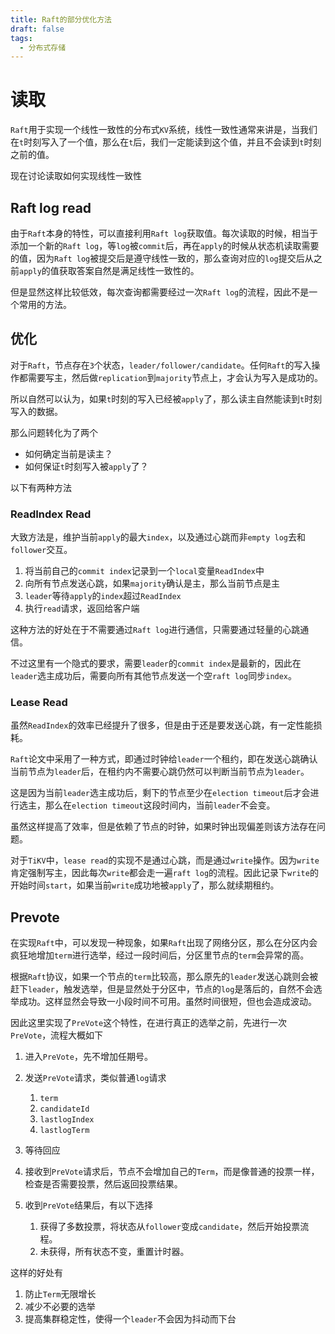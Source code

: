 ```yaml
---
title: Raft的部分优化方法
draft: false
tags:
  - 分布式存储
---
```



# 读取

`Raft`用于实现一个线性一致性的分布式`KV`系统，线性一致性通常来讲是，当我们在`t`时刻写入了一个值，那么在`t`后，我们一定能读到这个值，并且不会读到`t`时刻之前的值。

现在讨论读取如何实现线性一致性

## Raft log read

由于`Raft`本身的特性，可以直接利用`Raft log`获取值。每次读取的时候，相当于添加一个新的`Raft log`，等`log`被`commit`后，再在`apply`的时候从状态机读取需要的值，因为`Raft log`被提交后是遵守线性一致的，那么查询对应的`log`提交后从之前`apply`的值获取答案自然是满足线性一致性的。

但是显然这样比较低效，每次查询都需要经过一次`Raft log`的流程，因此不是一个常用的方法。

## 优化

对于`Raft`，节点存在`3`个状态，`leader/follower/candidate`。任何`Raft`的写入操作都需要写主，然后做`replication`到`majority`节点上，才会认为写入是成功的。

所以自然可以认为，如果`t`时刻的写入已经被`apply`了，那么读主自然能读到`t`时刻写入的数据。

那么问题转化为了两个

* 如何确定当前是读主？
* 如何保证`t`时刻写入被`apply`了？

以下有两种方法

### ReadIndex Read

大致方法是，维护当前`apply`的最大`index`，以及通过心跳而非`empty log`去和`follower`交互。

1. 将当前自己的`commit index`记录到一个`local`变量`ReadIndex`中
2. 向所有节点发送心跳，如果`majority`确认是主，那么当前节点是主
3. `leader`等待`apply`的`index`超过`ReadIndex`
4. 执行`read`请求，返回给客户端

这种方法的好处在于不需要通过`Raft log`进行通信，只需要通过轻量的心跳通信。

不过这里有一个隐式的要求，需要`leader`的`commit index`是最新的，因此在`leader`选主成功后，需要向所有其他节点发送一个空`raft log`同步`index`。

### Lease Read

虽然`ReadIndex`的效率已经提升了很多，但是由于还是要发送心跳，有一定性能损耗。

`Raft`论文中采用了一种方式，即通过时钟给`leader`一个租约，即在发送心跳确认当前节点为`leader`后，在租约内不需要心跳仍然可以判断当前节点为`leader`。

这是因为当前`leader`选主成功后，剩下的节点至少在`election timeout`后才会进行选主，那么在`election timeout`这段时间内，当前`leader`不会变。

虽然这样提高了效率，但是依赖了节点的时钟，如果时钟出现偏差则该方法存在问题。

对于`TiKV`中，`lease read`的实现不是通过心跳，而是通过`write`操作。因为`write`肯定强制写主，因此每次`write`都会走一遍`raft log`的流程。因此记录下`write`的开始时间`start`，如果当前`write`成功地被`apply`了，那么就续期租约。

## Prevote

在实现`Raft`中，可以发现一种现象，如果`Raft`出现了网络分区，那么在分区内会疯狂地增加`term`进行选举，经过一段时间后，分区里节点的`term`会异常的高。

根据`Raft`协议，如果一个节点的`term`比较高，那么原先的`leader`发送心跳则会被赶下`leader`，触发选举，但是显然处于分区中，节点的`log`是落后的，自然不会选举成功。这样显然会导致一小段时间不可用。虽然时间很短，但也会造成波动。

因此这里实现了`PreVote`这个特性，在进行真正的选举之前，先进行一次`PreVote`，流程大概如下

1. 进入`PreVote`，先不增加任期号。
2. 发送`PreVote`请求，类似普通`log`请求

    1. `term`
    2. `candidateId`
    3. `lastlogIndex`
    4. `lastlogTerm`
3. 等待回应
4. 接收到`PreVote`请求后，节点不会增加自己的`Term`，而是像普通的投票一样，检查是否需要投票，然后返回投票结果。
5. 收到`PreVote`结果后，有以下选择

    1. 获得了多数投票，将状态从`follower`变成`candidate`，然后开始投票流程。
    2. 未获得，所有状态不变，重置计时器。

这样的好处有

1. 防止`Term`无限增长
2. 减少不必要的选举
3. 提高集群稳定性，使得一个`leader`不会因为抖动而下台